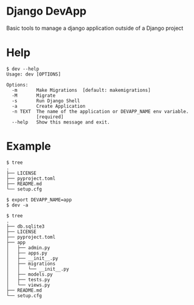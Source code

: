 # Django DevApp
Basic tools to manage a django application outside of a Django project

# Help
```
$ dev --help
Usage: dev [OPTIONS]

Options:
  -m       Make Migrations  [default: makemigrations]
  -M       Migrate
  -s       Run Django Shell
  -a       Create Application
  -n TEXT  The name of the application or DEVAPP_NAME env variable.
           [required]
  --help   Show this message and exit.

```
# Example
```
$ tree
.
├── LICENSE
├── pyproject.toml
├── README.md
└── setup.cfg

$ export DEVAPP_NAME=app
$ dev -a

$ tree
.
├── db.sqlite3
├── LICENSE
├── pyproject.toml
├── app
│   ├── admin.py
│   ├── apps.py
│   ├── __init__.py
│   ├── migrations
│   │   └── __init__.py
│   ├── models.py
│   ├── tests.py
│   └── views.py
├── README.md
└── setup.cfg
```
